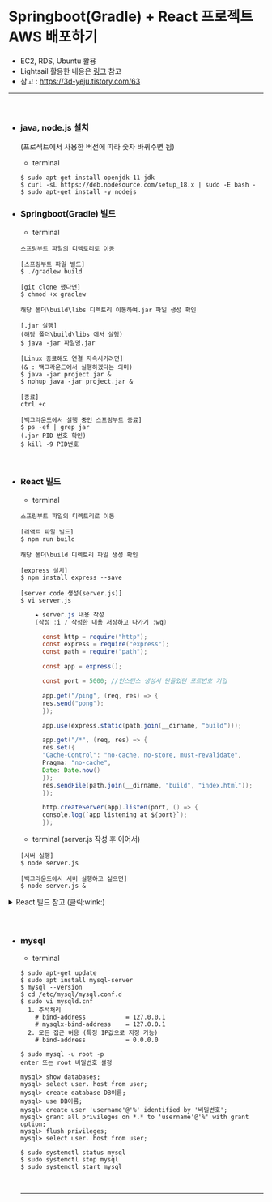 # Springboot(Gradle) + React 프로젝트 AWS 배포하기
- EC2, RDS, Ubuntu 활용
- Lightsail 활용한 내용은 [링크]() 참고
- 참고 : https://3d-yeju.tistory.com/63

* * *
<br>

- ### java, node.js 설치   
  (프로젝트에서 사용한 버전에 따라 숫자 바꿔주면 됨)   
  - terminal   
  ```
  $ sudo apt-get install openjdk-11-jdk   
  $ curl -sL https://deb.nodesource.com/setup_18.x | sudo -E bash -   
  $ sudo apt-get install -y nodejs  
  ```

- ### Springboot(Gradle) 빌드
  - terminal   
  ```
  스프링부트 파일의 디렉토리로 이동
  
  [스프링부트 파일 빌드]
  $ ./gradlew build

  [git clone 했다면]
  $ chmod +x gradlew

  해당 폴더\build\libs 디렉토리 이동하여.jar 파일 생성 확인

  [.jar 실행]
  (해당 폴더\build\libs 에서 실행)
  $ java -jar 파일명.jar

  [Linux 종료해도 연결 지속시키려면]
  (& : 백그라운드에서 실행하겠다는 의미)
  $ java -jar project.jar &
  $ nohup java -jar project.jar &

  [종료]
  ctrl +c 
  
  [백그라운드에서 실행 중인 스프링부트 종료]
  $ ps -ef | grep jar
  (.jar PID 번호 확인)
  $ kill -9 PID번호

  ```
 <br>

- ### React 빌드
  - terminal
  ```
  스프링부트 파일의 디렉토리로 이동

  [리액트 파일 빌드]
  $ npm run build
  
  해당 폴더\build 디렉토리 파일 생성 확인
  
  [express 설치]
  $ npm install express --save
  
  [server code 생성(server.js)]
  $ vi server.js
  ``` 
  ``` java script
      ★ server.js 내용 작성
      (작성 :i / 작성한 내용 저장하고 나가기 :wq)

        const http = require("http");
        const express = require("express");
        const path = require("path");

        const app = express();

        const port = 5000; //인스턴스 생성시 만들었던 포트번호 기입

        app.get("/ping", (req, res) => {
        res.send("pong");
        });

        app.use(express.static(path.join(__dirname, "build")));

        app.get("/*", (req, res) => {
        res.set({
        "Cache-Control": "no-cache, no-store, must-revalidate",
        Pragma: "no-cache",
        Date: Date.now()
        });
        res.sendFile(path.join(__dirname, "build", "index.html"));
        });

        http.createServer(app).listen(port, () => {
        console.log(`app listening at ${port}`);
        });
   ```
        
    
  - terminal (server.js 작성 후 이어서)
  ```   
  [서버 실행]
  $ node server.js
  
  [백그라운드에서 서버 실행하고 싶으면]
  $ node server.js &
  ```
      

<details>
    <summary> React 빌드 참고 (클릭:wink:) </summary> 
<br>
 
- 에러1   
  ```
  Creating an optimized production build...
  Failed to compile.

  Module not found: Error: Can't resolve '@ckeditor/ckeditor5-build-classic' in 'C:\bitacademy-bigdata-ai\eclipse-workspace\aws\CocktailprojectFront\src\board'

  ```
  
- 에러1 해결방법
  ```   
  package.json에 "dependencies"에 '@ckeditor/ckeditor5-build-classic' 관련 내용 확인

  [위 내용 있으면 다시 빌드]
  $ npm run build

  불가 시 node_modules 삭제

  $ npm run build 재실행
  $ npm install
  ```
<br>

- 에러2   
  ```
  Creating an optimized production build...
  Failed to compile.

  Module not found: Error: Can't resolve 'react-kakao-maps-sdk' in 'C:\bitacademy-bigdata-ai\eclipse-workspace\aws\CocktailprojectFront\src\map'
   ```
   
 - 에러2 해결방법   
  ``` 
  리액트 파일 있는 디렉토리로 이동하여
  $ npm install react-kakao-maps-sdk
  $ npm run build
  ```
  <br>
  
  - 모듈이 없다고 에러 발생할 경우 오류 내용에 맞게 아래 코드 실행
  ```
  $ npm install @ckeditor/ckeditor5-react
  $ npm install @ckeditor/ckeditor5-build-classic
  
  $ npm install react-kakao-maps-sdk
  ```
  <br>
  
- 추가내용   
  React 빌드 후 index.html이 공백 없는 것으로 확인될텐데 정상임!!   
 
<br>
</details>
<br><br>

- ### mysql   
  - terminal   
  ```
  $ sudo apt-get update
  $ sudo apt install mysql-server
  $ mysql --version
  $ cd /etc/mysql/mysql.conf.d
  $ sudo vi mysqld.cnf
    1. 주석처리
      # bind-address           = 127.0.0.1   
      # mysqlx-bind-address    = 127.0.0.1   
    2. 모든 접근 허용 (특정 IP값으로 지정 가능)
      # bind-address           = 0.0.0.0

  $ sudo mysql -u root -p
  enter 또는 root 비밀번호 설정
  
  mysql> show databases;
  mysql> select user. host from user;
  mysql> create database DB이름;
  mysql> use DB이름;
  mysql> create user 'username'@'%' identified by '비밀번호';
  mysql> grant all privileges on *.* to 'username'@'%' with grant option;
  mysql> flush privileges;
  mysql> select user. host from user;
  
  $ sudo systemctl status mysql
  $ sudo systemctl stop mysql
  $ sudo systemctl start mysql
  ```
  <br>

  * * *
  <br>
  
  
